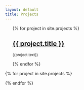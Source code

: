 ```yaml
---
layout: default
title: Projects
---
```



<ul class="projects">
{% for project in site.projects %}
    <p>
	<a href="{{ project.url }}">
        <h2 class="post-title">{{ project.title }}</h2>
    </a>
    <p class="post-meta"><small>{{project.text}}</small></p>
    </p>
{% endfor %}
</ul>


{% for project in site.projects %}
<div class="post-preview">
</div>
{% endfor %}
